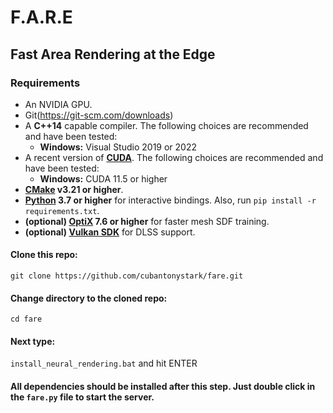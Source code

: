 # F.A.R.E
## Fast Area Rendering at the Edge

### Requirements

- An NVIDIA GPU.
- Git(https://git-scm.com/downloads)
- A __C++14__ capable compiler. The following choices are recommended and have been tested:
  - __Windows:__ Visual Studio 2019 or 2022
- A recent version of __[CUDA](https://developer.nvidia.com/cuda-toolkit)__. The following choices are recommended and have been tested:
  - __Windows:__ CUDA 11.5 or higher
- __[CMake](https://cmake.org/) v3.21 or higher__.
- __[Python](https://www.python.org/) 3.7 or higher__ for interactive bindings. Also, run `pip install -r requirements.txt`.
- __(optional) [OptiX](https://developer.nvidia.com/optix) 7.6 or higher__ for faster mesh SDF training.
- __(optional) [Vulkan SDK](https://vulkan.lunarg.com/)__ for DLSS support.
#### Clone this repo:<br>
```git clone https://github.com/cubantonystark/fare.git```
#### Change directory to the cloned repo:
```cd fare```
#### Next type: 
```install_neural_rendering.bat``` and hit ENTER
#### All dependencies should be installed after this step. Just double click in the ```fare.py``` file to start the server.
